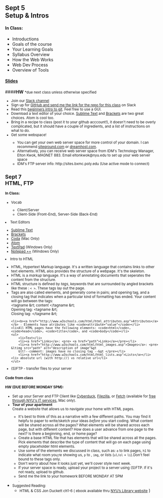 ## <b>Sept 5<br/> Setup & Intros</b>

#### In Class:
 <ul>
     <li>Introductions</li>
     <li>Goals of the course</li>
     <li>Your Learning Goals</li>
     <li>Syllabus Overview</li>
     <li>How the Web Works</li>
     <li>Web Dev Process</li>
     <li>Overview of Tools</li>
 </ul>


#### <b>[Slides](https://docs.google.com/a/nyu.edu/presentation/d/1nlC73TSVtKVrorM0PIXpM2LAISi-pP2gBa9dYsQQ_Sg/edit?usp=sharing)</b>

####<b>HW</b> <small>*due next class unless otherwise specified
 <ul>
 <li>Join our <a href="https://introtowebfall2017.slack.com" target="external">Slack channel</a></li>
 <li>Sign up for <a href="https://github.com">GitHub and send me the link for the repo for this class</a> on Slack</li>
 <li>Read this <a href="http://product.hubspot.com/blog/git-and-github-tutorial-for-beginners">beginners intro to git</a>.  Feel  free  to  use  a  GUI.</li>
 <li>Download a text editor of your choice. <a href="http://www.sublimetext.com/">Sublime Text</a> and <a href="http://brackets.io/">Brackets</a> are two great choices. Atom is cool too.</li>
 <li>Bring in a recipe to class (post it to your github acccount!), it doesn't need to be overly complicated, but it should have a couple of ingredients, and a list of instructions on what to do.</li>

<!--
<li>Pick a website. What is the goal of this site? How does the design reflect that goal? How is the website "<a href="https://www.smashingmagazine.com/2011/01/guidelines-for-responsive-web-design/">responsive</a>"? 
 <ul><li>Post a link and a short paragraph about it to the HW channel on Slack with hashtag #wk1a. </li><li>Tip: Use <a href="https://developers.google.com/web/tools/chrome-devtools/">Chrome Developer Tools</a> or <a href="http://quirktools.com/screenfly">Quirktools Screenfly</a> to see what the website looks like on different size screens</li><li>Bonus: Use <a href="https://archive.org/web/" target="external">Internet Archive's Wayback Machine</a> to show how the design has changed over time. </li></ul>
-->


<li>Get some webspace!</li>
 <ul><li>You can get your own web server space for more control of your domain. I can recommend <a href="http://www.siteground.com">siteground.com</a> or <a href="https://www.dreamhost.com/promo/edunyu/">dreamhost.com</a>.</li><li>Alternatively, you can receive web server space from IDM's Technology Manager, Elton Kwok, MAGNET 883. Email eltonkwok@nyu.edu to set up your web server space</li><li>IDM's FTP server info: http://sites.bxmc.poly.edu (Use active mode to connect)
 </ul>
 </ul>


 ## <b>Sept 7<br/> HTML, FTP</b>

#### In Class:
<ul>
 <li>Vocab</li>
        <ul>
        <li>Client/Server</li>
        <li>Client-Side (Front-End), Server-Side (Back-End)</li>
        </ul>
    </ul>
 <li>Text Editors</li>
  <ul>
  <li><a href="http://www.sublimetext.com/">Sublime Text</a></li>
  <li><a href="http://brackets.io/">Brackets</a></li>
  <li><a href="https://www.panic.com/coda/">Coda</a> (Mac Only)</li>
  <li><a href="https://atom.io/">Atom</a></li>
  <li><a href="https://www.textpad.com/">TextPad</a> (Windows Only)</li>
    <li><a href="https://notepad-plus-plus.org/">Notepad ++</a> (Windows Only)</li>
  </ul>
 <li>Intro to HTML</li>
    <ul>
    <li>HTML, Hypertext Markup language. It's a written language that contains links to other text elements. HTML alos provides the structure of a webpage. It's the skeleton.</li>
    <li>HTML is a <i>markup</i> language. It's a way of annotating documents that seperates the content from the structure.</li>
    <li>HTML structure is defined by <i>tags</i>, keywords that are surrounded by angled brackets like these : <code>< ></code>. These tags lay out the page.</li>
    <li> Tags are also called elements, and generally come in pairs; and opening tag, and a closing tag that indicates when a particular kind of formatting has ended. Your content will go between the tags:<br />
&lt;tagname &rt; content &lt;/tagname &rt;<br />
Opening tag: &lt;tagname &rt;<br />
Closing tag: &lt;/tagname &rt;</li>
    
    <li><b><a href="http://www.w3schools.com/html/html_attributes.asp">Attributes</a></b> - Elements have atributes like <code>attribute="value"</code></li>
    <li>All HTML pages have the following elements: <code>html</code>, <code>head</code>, <code>title</code>, and <code>body</code></li>
    <ul>
        <li>Text</li>
        <li><a href="Links</a>: <pre> <a href="path">Links</a></pre></li>
        <li><a href="http://www.w3schools.com/html/html_images.asp">Images</a>: <pre> &ltimg src="path" alt="description of image"&gt
        &lt!--comment: images have no closing tag --&gt </pre></li>  
        <li><a href="http://www.w3schools.com/html/html_lists.asp">Lists</a></li>
    <li> absolute url (with http://) vs relative url</li>
    </ul>
 <li>(S)FTP - transfer files to your server</li>
</ul>

#### Code from class

#### HW (DUE BEFORE MONDAY 5PM):
<ul>
 <li>Set up your Server and FTP Client like <a href="https://cyberduck.io">Cyberduck</a>, <a href="https://filezilla-project.org/">Filezilla</a>, or <a href="https://fetchsoftworks.com/">Fetch</a> (available for <a href="http://www.nyu.edu/life/information-technology/getting-started/software/nyu-it-licensed-software.html">free through NYU's IT services</a>, Mac only).</li>
 <li><b>Tour of your apartment </b> <br />Create a website that allows us to navigate your home with HTML pages.</li>
 <ul>
    <li>It's best to think of this as a narrative with a few different paths. You may find it helpfu to paper to write/sketch your ideas <em>before</em> you start coding. What content will be shared across all the pages? What elements will be shared across each page, but with different content? How does a user advance from one page to the next? Is there a beginning, end, or home page?</li>
 <li>Create a base HTML file that has elements that will be shared across all the pages. Pick elements that describe the type of content that will go on each page using empty placeholder html elements. </li>
 <li>Use some of the elements we discussed in class, such as: <code>a</code> to link pages, <code>h1</code> to indicate what room you;re showing us, <code>p</code> to , <code>img</code>, or lists (<code>ul/ol</code> + <code>li</code>).Don't feel bound to these tags  only.</li> 
 <li>Don't worry about how it looks just yet, we'll cover style next week.</li>
 <li>If your server space is ready, upload your project to a server using (S)FTP.  If  it's not  ready,  upload  to  github.</li>
 <li>Send me the link to your homework BEFORE MONDAY AT 5PM</li>.
 </ul>
 <li>Suggested Reading:<ul>
    <li>HTML & CSS Jon Duckett ch1-6 ( ebook available thru <a href="http://poly.libguides.com/ebooks">NYU’s Library website</small></a> )
    </li>
    </ul>
   
 </ul>
 </li>

</ul>